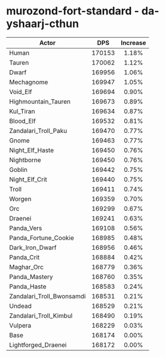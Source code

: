 # murozond-fort-standard - da-yshaarj-cthun
| Actor | DPS | Increase |
|---|:---:|:---:|
|Human|170153|1.18%|
|Tauren|170062|1.12%|
|Dwarf|169956|1.06%|
|Mechagnome|169947|1.05%|
|Void_Elf|169694|0.90%|
|Highmountain_Tauren|169673|0.89%|
|Kul_Tiran|169634|0.87%|
|Blood_Elf|169532|0.81%|
|Zandalari_Troll_Paku|169470|0.77%|
|Gnome|169463|0.77%|
|Night_Elf_Haste|169450|0.76%|
|Nightborne|169450|0.76%|
|Goblin|169442|0.75%|
|Night_Elf_Crit|169440|0.75%|
|Troll|169411|0.74%|
|Worgen|169359|0.70%|
|Orc|169299|0.67%|
|Draenei|169241|0.63%|
|Panda_Vers|169108|0.56%|
|Panda_Fortune_Cookie|168985|0.48%|
|Dark_Iron_Dwarf|168956|0.46%|
|Panda_Crit|168884|0.42%|
|Maghar_Orc|168779|0.36%|
|Panda_Mastery|168760|0.35%|
|Panda_Haste|168583|0.24%|
|Zandalari_Troll_Bwonsamdi|168531|0.21%|
|Undead|168529|0.21%|
|Zandalari_Troll_Kimbul|168490|0.19%|
|Vulpera|168229|0.03%|
|Base|168174|0.00%|
|Lightforged_Draenei|168172|0.00%|
